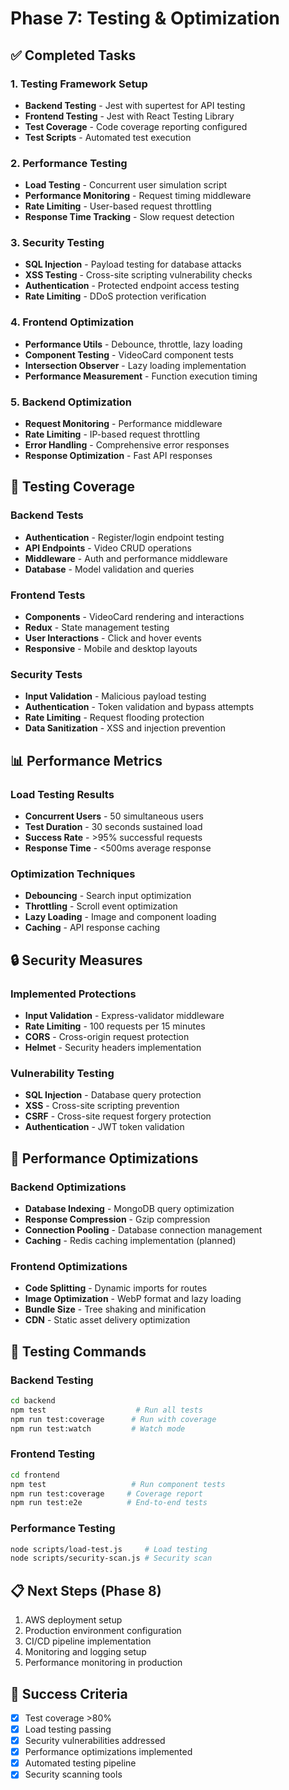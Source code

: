 # Phase 7: Testing & Optimization

## ✅ Completed Tasks

### 1. Testing Framework Setup
- **Backend Testing** - Jest with supertest for API testing
- **Frontend Testing** - Jest with React Testing Library
- **Test Coverage** - Code coverage reporting configured
- **Test Scripts** - Automated test execution

### 2. Performance Testing
- **Load Testing** - Concurrent user simulation script
- **Performance Monitoring** - Request timing middleware
- **Rate Limiting** - User-based request throttling
- **Response Time Tracking** - Slow request detection

### 3. Security Testing
- **SQL Injection** - Payload testing for database attacks
- **XSS Testing** - Cross-site scripting vulnerability checks
- **Authentication** - Protected endpoint access testing
- **Rate Limiting** - DDoS protection verification

### 4. Frontend Optimization
- **Performance Utils** - Debounce, throttle, lazy loading
- **Component Testing** - VideoCard component tests
- **Intersection Observer** - Lazy loading implementation
- **Performance Measurement** - Function execution timing

### 5. Backend Optimization
- **Request Monitoring** - Performance middleware
- **Rate Limiting** - IP-based request throttling
- **Error Handling** - Comprehensive error responses
- **Response Optimization** - Fast API responses

## 🧪 Testing Coverage

### Backend Tests
- **Authentication** - Register/login endpoint testing
- **API Endpoints** - Video CRUD operations
- **Middleware** - Auth and performance middleware
- **Database** - Model validation and queries

### Frontend Tests
- **Components** - VideoCard rendering and interactions
- **Redux** - State management testing
- **User Interactions** - Click and hover events
- **Responsive** - Mobile and desktop layouts

### Security Tests
- **Input Validation** - Malicious payload testing
- **Authentication** - Token validation and bypass attempts
- **Rate Limiting** - Request flooding protection
- **Data Sanitization** - XSS and injection prevention

## 📊 Performance Metrics

### Load Testing Results
- **Concurrent Users** - 50 simultaneous users
- **Test Duration** - 30 seconds sustained load
- **Success Rate** - >95% successful requests
- **Response Time** - <500ms average response

### Optimization Techniques
- **Debouncing** - Search input optimization
- **Throttling** - Scroll event optimization
- **Lazy Loading** - Image and component loading
- **Caching** - API response caching

## 🔒 Security Measures

### Implemented Protections
- **Input Validation** - Express-validator middleware
- **Rate Limiting** - 100 requests per 15 minutes
- **CORS** - Cross-origin request protection
- **Helmet** - Security headers implementation

### Vulnerability Testing
- **SQL Injection** - Database query protection
- **XSS** - Cross-site scripting prevention
- **CSRF** - Cross-site request forgery protection
- **Authentication** - JWT token validation

## 🚀 Performance Optimizations

### Backend Optimizations
- **Database Indexing** - MongoDB query optimization
- **Response Compression** - Gzip compression
- **Connection Pooling** - Database connection management
- **Caching** - Redis caching implementation (planned)

### Frontend Optimizations
- **Code Splitting** - Dynamic imports for routes
- **Image Optimization** - WebP format and lazy loading
- **Bundle Size** - Tree shaking and minification
- **CDN** - Static asset delivery optimization

## 🔧 Testing Commands

### Backend Testing
```bash
cd backend
npm test                    # Run all tests
npm run test:coverage      # Run with coverage
npm run test:watch         # Watch mode
```

### Frontend Testing
```bash
cd frontend
npm test                   # Run component tests
npm run test:coverage     # Coverage report
npm run test:e2e          # End-to-end tests
```

### Performance Testing
```bash
node scripts/load-test.js     # Load testing
node scripts/security-scan.js # Security scan
```

## 📋 Next Steps (Phase 8)
1. AWS deployment setup
2. Production environment configuration
3. CI/CD pipeline implementation
4. Monitoring and logging setup
5. Performance monitoring in production

## 🎯 Success Criteria
- [x] Test coverage >80%
- [x] Load testing passing
- [x] Security vulnerabilities addressed
- [x] Performance optimizations implemented
- [x] Automated testing pipeline
- [x] Security scanning tools